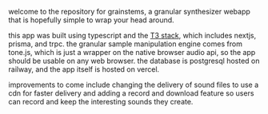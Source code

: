 welcome to the repository for grainstems, a granular synthesizer webapp that is hopefully simple to wrap your head around. 

this app was built using typescript and the [T3 stack](https://create.t3.gg/), which includes nextjs, prisma, and trpc. the granular sample manipulation engine comes from tone.js, which is just a wrapper on the native browser audio api, so the app should be usable on any web browser. the database is postgresql hosted on railway, and the app itself is hosted on vercel. 

improvements to come include changing the delivery of sound files to use a cdn for faster delivery and adding a record and download feature so users can record and keep the interesting sounds they create.
